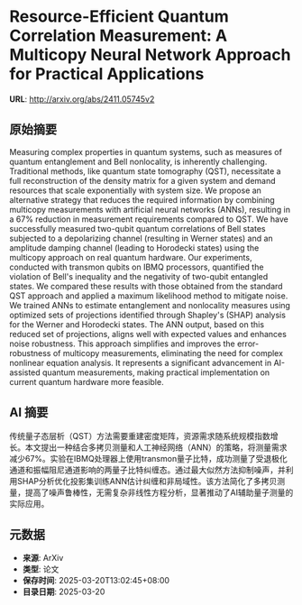 # Resource-Efficient Quantum Correlation Measurement: A Multicopy Neural Network Approach for Practical Applications

**URL**: http://arxiv.org/abs/2411.05745v2

## 原始摘要

Measuring complex properties in quantum systems, such as measures of quantum
entanglement and Bell nonlocality, is inherently challenging. Traditional
methods, like quantum state tomography (QST), necessitate a full reconstruction
of the density matrix for a given system and demand resources that scale
exponentially with system size. We propose an alternative strategy that reduces
the required information by combining multicopy measurements with artificial
neural networks (ANNs), resulting in a 67\% reduction in measurement
requirements compared to QST. We have successfully measured two-qubit quantum
correlations of Bell states subjected to a depolarizing channel (resulting in
Werner states) and an amplitude damping channel (leading to Horodecki states)
using the multicopy approach on real quantum hardware. Our experiments,
conducted with transmon qubits on IBMQ processors, quantified the violation of
Bell's inequality and the negativity of two-qubit entangled states. We compared
these results with those obtained from the standard QST approach and applied a
maximum likelihood method to mitigate noise. We trained ANNs to estimate
entanglement and nonlocality measures using optimized sets of projections
identified through Shapley's (SHAP) analysis for the Werner and Horodecki
states. The ANN output, based on this reduced set of projections, aligns well
with expected values and enhances noise robustness. This approach simplifies
and improves the error-robustness of multicopy measurements, eliminating the
need for complex nonlinear equation analysis. It represents a significant
advancement in AI-assisted quantum measurements, making practical
implementation on current quantum hardware more feasible.


## AI 摘要

传统量子态层析（QST）方法需要重建密度矩阵，资源需求随系统规模指数增长。本文提出一种结合多拷贝测量和人工神经网络（ANN）的策略，将测量需求减少67%。实验在IBMQ处理器上使用transmon量子比特，成功测量了受退极化通道和振幅阻尼通道影响的两量子比特纠缠态。通过最大似然方法抑制噪声，并利用SHAP分析优化投影集训练ANN估计纠缠和非局域性。该方法简化了多拷贝测量，提高了噪声鲁棒性，无需复杂非线性方程分析，显著推动了AI辅助量子测量的实际应用。

## 元数据

- **来源**: ArXiv
- **类型**: 论文
- **保存时间**: 2025-03-20T13:02:45+08:00
- **目录日期**: 2025-03-20
